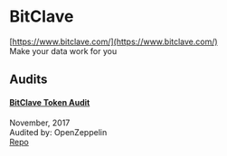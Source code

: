 # BitClave

[https://www.bitclave.com/](https://www.bitclave.com/)<br>
Make your data work for you


## Audits


#### [BitClave Token Audit](https://blog.openzeppelin.com/bitclave-token-audit-570b0c664eb0/)

November, 2017<br>
Audited by: OpenZeppelin<br>
[Repo](https://github.com/bitclave/crowdsale/tree/057357fecbcc00c9a6cf96831d71d94fb7a13f03/contracts)